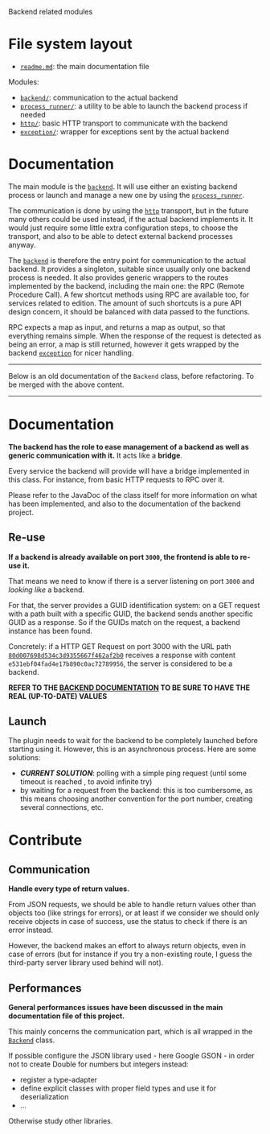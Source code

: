 Backend related modules





# File system layout

- [`readme.md`](./readme.md): the main documentation file

Modules: 

- [`backend/`](./backend/): communication to the actual backend
- [`process_runner/`](./process_runner/): a utility to be able to launch the backend process if needed
- [`http/`](./http/): basic HTTP transport to communicate with the backend
- [`exception/`](./exception/): wrapper for exceptions sent by the actual backend





# Documentation

The main module is the [`backend`](./backend/). It will use either an existing backend process or launch and manage a new one by using the [`process_runner`](./process_runner/).

The communication is done by using the [`http`](./http/) transport, but in the future many others could be used instead, if the actual backend implements it. It would just require some little extra configuration steps, to choose the transport, and also to be able to detect external backend processes anyway.

The [`backend`](./backend/) is therefore the entry point for communication to the actual backend. It provides a singleton, suitable since usually only one backend process is needed. It also provides generic wrappers to the routes implemented by the backend, including the main one: the RPC (Remote Procedure Call). A few shortcut methods using RPC are available too, for services related to edition. The amount of such shortcuts is a pure API design concern, it should be balanced with data passed to the functions.

RPC expects a map as input, and returns a map as output, so that everything remains simple. When the response of the request is detected as being an error, a map is still returned, however it gets wrapped by the backend [`exception`](./exception/) for nicer handling.


----

Below is an old documentation of the `Backend` class, before refactoring. To be merged with the above content.

----

# Documentation

__The backend has the role to ease management of a backend as well as generic communication with it.__ It acts like a __bridge__.

Every service the backend will provide will have a bridge implemented in this class. For instance, from basic HTTP requests to RPC over it.

Please refer to the JavaDoc of the class itself for more information on what has been implemented, and also to the documentation of the backend project.

## Re-use

__If a backend is already available on port `3000`, the frontend is able to re-use it.__

That means we need to know if there is a server listening on port `3000` and _looking like_ a backend.

For that, the server provides a GUID identification system: on a GET request with a path built with a specific GUID, the backend sends another specific GUID as a response. So if the GUIDs match on the request, a backend instance has been found.

Concretely: if a HTTP GET Request on port 3000 with the URL path [`80d007698d534c3d9355667f462af2b0`](http://localhost:3000/80d007698d534c3d9355667f462af2b0) receives a response with content `e531ebf04fad4e17b890c0ac72789956`, the server is considered to be a backend.

__REFER TO THE [BACKEND DOCUMENTATION](https://github.com/ariatemplates/editor-backend/tree/master/app#guid-identification) TO BE SURE TO HAVE THE REAL (UP-TO-DATE) VALUES__

## Launch

The plugin needs to wait for the backend to be completely launched before starting using it. However, this is an asynchronous process. Here are some solutions:

- ___CURRENT SOLUTION___: polling with a simple ping request (until some timeout is reached , to avoid infinite try)
- by waiting for a request from the backend: this is too cumbersome, as this means choosing another convention for the port number, creating several connections, etc.





# Contribute

## Communication

__Handle every type of return values.__

From JSON requests, we should be able to handle return values other than objects too (like strings for errors), or at least if we consider we should only receive objects in case of success, use the status to check if there is an error instead.

However, the backend makes an effort to always return objects, even in case of errors (but for instance if you try a non-existing route, I guess the third-party server library used behind will not).

## Performances

__General performances issues have been discussed in the main documentation file of this project.__

This mainly concerns the communication part, which is all wrapped in the [`Backend`](./Backend.java) class.

If possible configure the JSON library used - here Google GSON - in order not to create Double for numbers but integers instead:

- register a type-adapter
- define explicit classes with proper field types and use it for deserialization
- ...

Otherwise study other libraries.
